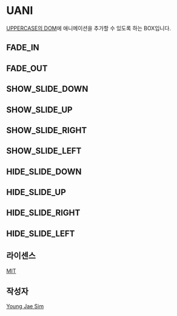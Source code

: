 # UANI
[UPPERCASE의 DOM](https://github.com/Hanul/UPPERCASE/blob/master/DOC/GUIDE/UPPERCASE-CORE-BROWSER.md#dom-객체-생성)에 애니메이션을 추가할 수 있도록 하는 BOX입니다.

## FADE_IN
## FADE_OUT
## SHOW_SLIDE_DOWN
## SHOW_SLIDE_UP
## SHOW_SLIDE_RIGHT
## SHOW_SLIDE_LEFT
## HIDE_SLIDE_DOWN
## HIDE_SLIDE_UP
## HIDE_SLIDE_RIGHT
## HIDE_SLIDE_LEFT

## 라이센스
[MIT](LICENSE)

## 작성자
[Young Jae Sim](https://github.com/Hanul)
